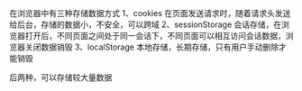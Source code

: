 在浏览器中有三种存储数据方式
1、cookies
  在页面发送请求时，随着请求头发送给后台，存储的数据小，不安全，可以跨域
2、sessionStorage
  会话存储，在浏览器打开后，不同页面之间处于同一会话下，不同页面可以相互访问会话数据，浏览器关闭数据销毁
3、localStorage
  本地存储，长期存储，只有用户手动删除才能销毁
  
后两种，可以存储较大量数据
